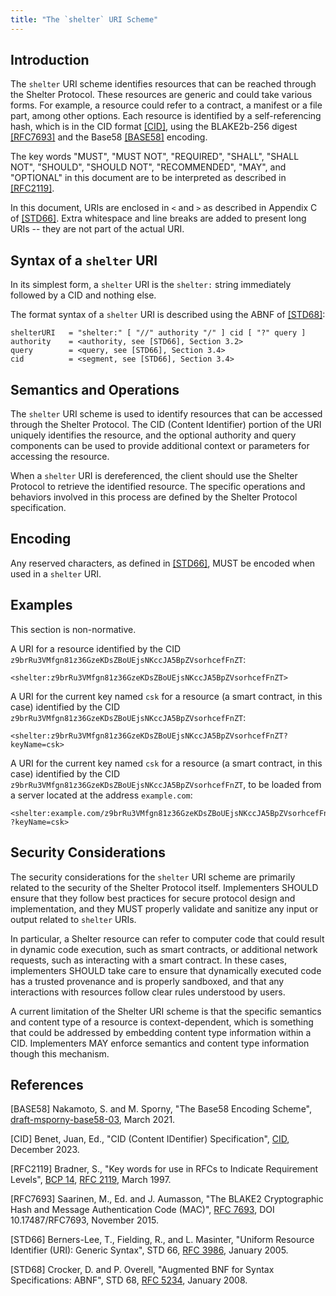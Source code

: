```yaml
---
title: "The `shelter` URI Scheme"
---
```


## Introduction

The `shelter` URI scheme identifies resources that can be reached through the
Shelter Protocol. These resources are generic and could take various forms.
For example, a resource could refer to a contract, a manifest or a file part,
among other options. Each resource is identified by a self-referencing hash,
which is in the CID format [[CID]](#ref-CID), using the BLAKE2b-256 digest
[[RFC7693]](#ref-RFC7693) and the Base58 [[BASE58]](#ref-BASE58) encoding.

The key words "MUST", "MUST NOT", "REQUIRED", "SHALL", "SHALL NOT", "SHOULD",
"SHOULD NOT", "RECOMMENDED", "MAY", and "OPTIONAL" in this document are to be
interpreted as described in [[RFC2119]](#ref-RFC2119).

In this document, URIs are enclosed in `<` and `>` as described in Appendix C of
[[STD66]](#ref-STD66). Extra whitespace and line breaks are added to present
long URIs -- they are not part of the actual URI.

## Syntax of a `shelter` URI

In its simplest form, a `shelter` URI is the `shelter:` string immediately
followed by a CID and nothing else.

The format syntax of a `shelter` URI is described using the ABNF of
[[STD68]](#ref-STD68):

    shelterURI   = "shelter:" [ "//" authority "/" ] cid [ "?" query ]
    authority    = <authority, see [STD66], Section 3.2>
    query        = <query, see [STD66], Section 3.4>
    cid          = <segment, see [STD66], Section 3.4>

## Semantics and Operations

The `shelter` URI scheme is used to identify resources that can be accessed
through the Shelter Protocol. The CID (Content Identifier) portion of the URI
uniquely identifies the resource, and the optional authority and query
components can be used to provide additional context or parameters for
accessing the resource.

When a `shelter` URI is dereferenced, the client should use the Shelter Protocol
to retrieve the identified resource. The specific operations and behaviors
involved in this process are defined by the Shelter Protocol specification.

## Encoding

Any reserved characters, as defined in [[STD66]](#ref-STD66), MUST be encoded
when used in a `shelter` URI.

## Examples

This section is non-normative.

A URI for a resource identified by the CID
`z9brRu3VMfgn81z36GzeKDsZBoUEjsNKccJA5BpZVsorhcefFnZT`:

    <shelter:z9brRu3VMfgn81z36GzeKDsZBoUEjsNKccJA5BpZVsorhcefFnZT>

A URI for the current key named `csk` for a resource (a smart contract, in
this case) identified by the CID
`z9brRu3VMfgn81z36GzeKDsZBoUEjsNKccJA5BpZVsorhcefFnZT`:

    <shelter:z9brRu3VMfgn81z36GzeKDsZBoUEjsNKccJA5BpZVsorhcefFnZT?keyName=csk>

A URI for the current key named `csk` for a resource (a smart contract, in
this case) identified by the CID
`z9brRu3VMfgn81z36GzeKDsZBoUEjsNKccJA5BpZVsorhcefFnZT`, to be loaded from a
server located at the address `example.com`:

    <shelter:example.com/z9brRu3VMfgn81z36GzeKDsZBoUEjsNKccJA5BpZVsorhcefFnZT
    ?keyName=csk>

## Security Considerations

The security considerations for the `shelter` URI scheme are primarily related
to the security of the Shelter Protocol itself. Implementers SHOULD ensure that
they follow best practices for secure protocol design and implementation, and
they MUST properly validate and sanitize any input or output related to
`shelter` URIs.

In particular, a Shelter resource can refer to computer code that could result
in dynamic code execution, such as smart contracts, or additional network
requests, such as interacting with a smart contract. In these cases,
implementers SHOULD take care to ensure that dynamically executed code has a
trusted provenance and is properly sandboxed, and that any interactions with
resources follow clear rules understood by users.

A current limitation of the Shelter URI scheme is that the specific semantics
and content type of a resource is context-dependent, which is something that
could be addressed by embedding content type information within a CID.
Implementers MAY enforce semantics and content type information though this
mechanism.

## References


<p id="ref-BASE58">
[BASE58] Nakamoto, S. and M. Sporny, "The Base58 Encoding Scheme",
<a href="https://datatracker.ietf.org/doc/html/draft-msporny-base58-03">draft-msporny-base58-03</a>,
March 2021.
<p>

<p id="ref-CID">
[CID] Benet, Juan, Ed., "CID (Content IDentifier) Specification",
<a href="https://github.com/multiformats/cid/blob/603f4570ba051192224dd1a3b131a6ebdd486b4f/README.md">CID</a>, December 2023.
</p>

<p id="ref-RFC2119">
[RFC2119] Bradner, S., "Key words for use in RFCs to Indicate Requirement
Levels", <a href="https://www.rfc-editor.org/bcp/bcp14">BCP 14</a>,
<a href="https://www.rfc-editor.org/rfc/rfc2119">RFC 2119</a>, March 1997.
</p>

<p id="ref-RFC7693">
[RFC7693] Saarinen, M., Ed. and J. Aumasson, "The BLAKE2 Cryptographic Hash and
Message Authentication Code (MAC)",
<a href="https://www.rfc-editor.org/rfc/rfc7693">RFC 7693</a>,
DOI 10.17487/RFC7693, November 2015.
</p>

<p id="ref-STD66">
[STD66] Berners-Lee, T., Fielding, R., and L. Masinter, "Uniform Resource Identifier (URI): Generic Syntax", STD 66,
<a href="https://www.rfc-editor.org/rfc/rfc3986">RFC 3986</a>, January 2005.
</p>

<p id="ref-STD68">
[STD68] Crocker, D. and P. Overell, "Augmented BNF for Syntax Specifications:
ABNF", STD 68, <a href="https://www.rfc-editor.org/rfc/rfc5234">RFC 5234</a>,
January 2008.
</p>

